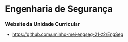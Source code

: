 # Engenharia de Segurança

### Website da Unidade Curricular

 * https://github.com/uminho-mei-engseg-21-22/EngSeg